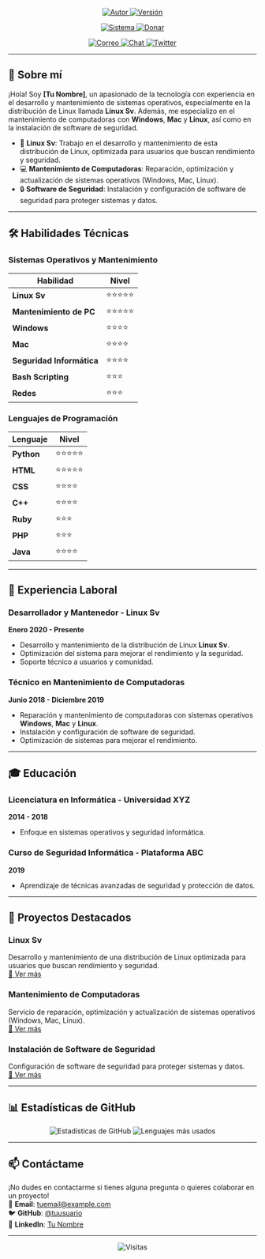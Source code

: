 <p align="center">
  <a href="https://github.com/tuusuario">
    <img title="Autor" src="https://img.shields.io/badge/Author-[Tu Nombre]-blue?style=for-the-badge&logo=github">
  </a>
  <a href="">
    <img title="Versión" src="https://img.shields.io/badge/Version-1.0-red?style=for-the-badge&logo=">
  </a>
</p>

<p align="center">
  <a href="">
    <img title="Sistema" src="https://img.shields.io/badge/Supported%20OS-Linux%20|%20Windows%20|%20Mac-orange?style=for-the-badge&logo=linux">
  </a>
  <a href="https://www.paypal.com/paypalme/tuusuario">
    <img title="Donar" src="https://img.shields.io/badge/Donate-PayPal-green.svg?style=for-the-badge&logo=paypal">
  </a>
</p>

<p align="center">
  <a href="mailto:tuemail@example.com">
    <img title="Correo" src="https://img.shields.io/badge/Correo-tuemail@example.com-blueviolet?style=for-the-badge&logo=gmail">
  </a>
  <a href="https://t.me/tucanal">
    <img title="Chat" src="https://img.shields.io/badge/CHAT-TELEGRAM-blue?style=for-the-badge&logo=telegram">
  </a>
  <a href="https://twitter.com/tuusuario">
    <img title="Twitter" src="https://img.shields.io/badge/CHAT-TWITTER-blue?style=for-the-badge&logo=twitter">
  </a>
</p>

---

## 🚀 Sobre mí

¡Hola! Soy **[Tu Nombre]**, un apasionado de la tecnología con experiencia en el desarrollo y mantenimiento de sistemas operativos, especialmente en la distribución de Linux llamada **Linux Sv**. Además, me especializo en el mantenimiento de computadoras con **Windows**, **Mac** y **Linux**, así como en la instalación de software de seguridad.

- 🐧 **Linux Sv**: Trabajo en el desarrollo y mantenimiento de esta distribución de Linux, optimizada para usuarios que buscan rendimiento y seguridad.
- 💻 **Mantenimiento de Computadoras**: Reparación, optimización y actualización de sistemas operativos (Windows, Mac, Linux).
- 🔒 **Software de Seguridad**: Instalación y configuración de software de seguridad para proteger sistemas y datos.

---

## 🛠️ Habilidades Técnicas

### Sistemas Operativos y Mantenimiento
| Habilidad              | Nivel        |
|------------------------|--------------|
| **Linux Sv**           | ⭐⭐⭐⭐⭐       |
| **Mantenimiento de PC**| ⭐⭐⭐⭐⭐       |
| **Windows**            | ⭐⭐⭐⭐         |
| **Mac**                | ⭐⭐⭐⭐         |
| **Seguridad Informática** | ⭐⭐⭐⭐      |
| **Bash Scripting**     | ⭐⭐⭐          |
| **Redes**              | ⭐⭐⭐          |

### Lenguajes de Programación
| Lenguaje              | Nivel        |
|-----------------------|--------------|
| **Python**            | ⭐⭐⭐⭐⭐       |
| **HTML**              | ⭐⭐⭐⭐⭐       |
| **CSS**               | ⭐⭐⭐⭐         |
| **C++**               | ⭐⭐⭐⭐         |
| **Ruby**              | ⭐⭐⭐          |
| **PHP**               | ⭐⭐⭐          |
| **Java**              | ⭐⭐⭐⭐         |

---

## 💼 Experiencia Laboral

### **Desarrollador y Mantenedor** - Linux Sv
**Enero 2020 - Presente**  
- Desarrollo y mantenimiento de la distribución de Linux **Linux Sv**.
- Optimización del sistema para mejorar el rendimiento y la seguridad.
- Soporte técnico a usuarios y comunidad.

### **Técnico en Mantenimiento de Computadoras**
**Junio 2018 - Diciembre 2019**  
- Reparación y mantenimiento de computadoras con sistemas operativos **Windows**, **Mac** y **Linux**.
- Instalación y configuración de software de seguridad.
- Optimización de sistemas para mejorar el rendimiento.

---

## 🎓 Educación

### **Licenciatura en Informática** - Universidad XYZ
**2014 - 2018**  
- Enfoque en sistemas operativos y seguridad informática.

### **Curso de Seguridad Informática** - Plataforma ABC
**2019**  
- Aprendizaje de técnicas avanzadas de seguridad y protección de datos.

---

## 🌟 Proyectos Destacados

### **Linux Sv**
Desarrollo y mantenimiento de una distribución de Linux optimizada para usuarios que buscan rendimiento y seguridad.  
[🔗 Ver más](#)

### **Mantenimiento de Computadoras**
Servicio de reparación, optimización y actualización de sistemas operativos (Windows, Mac, Linux).  
[🔗 Ver más](#)

### **Instalación de Software de Seguridad**
Configuración de software de seguridad para proteger sistemas y datos.  
[🔗 Ver más](#)

---

## 📊 Estadísticas de GitHub

<p align="center">
  <img src="https://github-readme-stats.vercel.app/api?username=tuusuario&show_icons=true&theme=dark" alt="Estadísticas de GitHub">
  <img src="https://github-readme-stats.vercel.app/api/top-langs/?username=tuusuario&layout=compact&theme=dark" alt="Lenguajes más usados">
</p>

---

## 📫 Contáctame

¡No dudes en contactarme si tienes alguna pregunta o quieres colaborar en un proyecto!  
📧 **Email**: [tuemail@example.com](mailto:tuemail@example.com)  
🐦 **GitHub**: [@tuusuario](https://github.com/tuusuario)  
💼 **LinkedIn**: [Tu Nombre](https://linkedin.com/in/tuperfil)

---

<p align="center">
  <img src="https://komarev.com/ghpvc/?username=tuusuario&label=Visitas&color=blue&style=flat" alt="Visitas">
</p>
